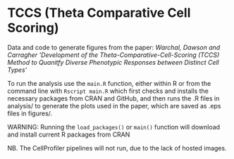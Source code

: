 # TCCS (Theta Comparative Cell Scoring)

Data and code to generate figures from the paper: *Warchal, Dawson and Carragher 'Development of the Theta-Comparative-Cell-Scoring (TCCS) Method to Quanitfy Diverse Phenotypic Responses between Distinct Cell Types'*

To run the analysis use the `main.R` function, either within R or from the command line with `Rscript main.R`  which first checks and installs the necessary packages from CRAN and GitHub, and then runs the .R files in analysis/ to generate the plots used in the paper, which are saved as .eps files in figures/.

WARNING: Running the `load_packages()` or `main()` function will download and install current R packages from CRAN

NB. The CellProfiler pipelines will not run, due to the lack of hosted images.
